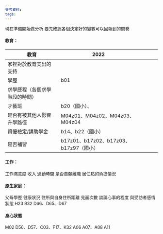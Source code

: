 ```yaml
---
參考資料:
tags:
---
```

現在準備開始做分析
要先確認各個決定好的變數可以回朔到的問卷
#### 教育：



| 教育                  | 2022                                |     |     |     |     |
| ------------------- | ----------------------------------- | --- | --- | --- | --- |
| 家裡對於教育支出的支持<br>     |                                     |     |     |     |     |
| 學歷<br>              | b01                                 |     |     |     |     |
| 求學歷程（各個求學階段的時間）<br> |                                     |     |     |     |     |
| 才藝班<br>             | b20（國小）、                            |     |     |     |     |
| 是否有被其他人影響升學路徑       | M04z01、M04z02、M04z03、M04z04         |     |     |     |     |
| 資優檢定/講助學金           | b14、b22（國小）                         |     |     |     |     |
| 是否補習                | b17z01、b17z02、b17z03、b17z97（國小）<br> |     |     |     |     |

#### 工作：
工作滿意度
收入
通勤時間
是否自願離職
居住點的負擔情況
#### 原生家庭：
父母學歷
健康狀況
住所與自身住所距離
見面次數
談論心事的程度
與受訪者感情狀態
H23
B32
D66、D65、D67
#### 身心狀態
M02
D56、D57、C03、F17、K32
A06
A07、A08
A11